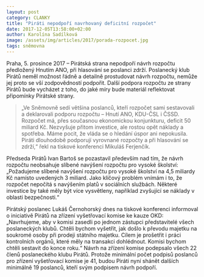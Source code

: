 ```yaml
---
layout: post
category: CLANKY
title: "Piráti nepodpoří navrhovaný deficitní rozpočet"
date: 2017-12-05T13:58:00+02:00
author: Karolína Sadílková
image: /assets/img/articles/2017/porada-rozpocet.jpg
tags: sněmovna
---
```

 
Praha, 5. prosince 2017 – Pirátská strana nepodpoří návrh rozpočtu předložený Hnutím ANO, při hlasování se poslanci zdrží. Poslanecký klub Pirátů neměl možnost řádně a detailně prostudovat návrh rozpočtu, nemůže jej proto se vší zodpovědností podpořit. Další podpora rozpočtu ze strany Pirátů bude vycházet z toho, do jaké míry bude materiál reflektovat připomínky Pirátské strany.

> „Ve Sněmovně sedí většina poslanců, kteří rozpočet sami sestavovali a deklarovali podporu rozpočtu – Hnutí ANO, KDU-ČSL i ČSSD. Rozpočet má, přes současnou ekonomickou konjunkturu, deficit 50 miliard Kč. Nezvyšuje přitom investice, ale rostou opět náklady a spotřeba. Máme pocit, že vláda se o hledání úspor ani nepokusila. Piráti dlouhodobě podporují vyrovnané rozpočty a při hlasování se zdrží,“ řekl na tiskové konferenci Mikuláš Ferjenčík.

Předseda Pirátů Ivan Bartoš se pozastavil především nad tím, že návrh rozpočtu neobsahuje slíbené navýšení rozpočtu pro vysoké školství: „Požadujeme slíbené navýšení rozpočtu pro vysoké školství na 4,5 miliardy Kč namísto uvedených 3 miliard. Jako klíčový problém vnímám i to, že rozpočet nepočítá s navýšením platů v sociálních službách. Některé investice by také měly být více vysvětleny, například zvyšující se náklady v oblasti bezpečnosti.“

Pirátský poslanec Lukáš Černohorský dnes na tiskové konferenci informoval o iniciativě Pirátů na zřízení vyšetřovací komise ke kauze OKD: „Navrhujeme, aby v komisi zasedli po jednom zástupci představitelé všech poslaneckých klubů. Chtěli bychom vyšetřit, jak došlo k převodu majetku na soukromé osoby při prodeji státního majetku. Cílem je prošetřit i práci kontrolních orgánů, které měly na transakci dohlédnout. Komisi bychom chtěli sestavit do konce roku.“ Návrh na zřízení komise podepsalo všech 22 členů poslaneckého klubu Pirátů. Protože minimální počet podpisů poslanců pro zřízení vyšetřovací komise je 41, budou Piráti nyní shánět dalších minimálně 19 poslanců, kteří svým podpisem návrh podpoří.


